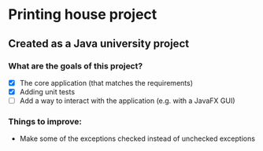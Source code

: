 # Printing house project
## Created as a Java university project

### What are the goals of this project?
- [X] The core application (that matches the requirements)
- [X] Adding unit tests
- [ ] Add a way to interact with the application (e.g. with a JavaFX GUI)

### Things to improve:
- Make some of the exceptions checked instead of unchecked exceptions
